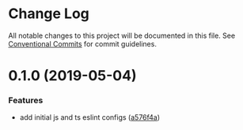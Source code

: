 # Change Log

All notable changes to this project will be documented in this file.
See [Conventional Commits](https://conventionalcommits.org) for commit guidelines.

# 0.1.0 (2019-05-04)


### Features

* add initial js and ts eslint configs ([a576f4a](https://github.com/rqbazan/eslint-configs/commit/a576f4a))
